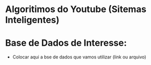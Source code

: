 # Algoritimos do Youtube (Sitemas Inteligentes)

# Base de Dados de Interesse:
* Colocar aqui a bse de dados que vamos utilizar (link ou arquivo)

